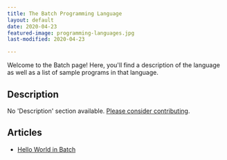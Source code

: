 ```yaml
---
title: The Batch Programming Language
layout: default
date: 2020-04-23
featured-image: programming-languages.jpg
last-modified: 2020-04-23

---
```


Welcome to the Batch page! Here, you'll find a description of the language as well as a list of sample programs in that language.

## Description

No 'Description' section available. [Please consider contributing](https://github.com/TheRenegadeCoder/sample-programs-website).

## Articles

- [Hello World in Batch](https://sampleprograms.io/projects/hello-world/batch)